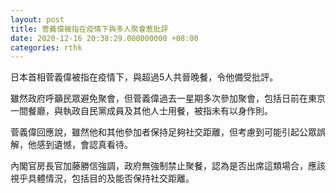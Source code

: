 ```yaml
---
layout: post
title: 菅義偉被指在疫情下與多人聚會惹批評
date: 2020-12-16 20:38:29.000000000 +08:00
categories: rthk
---
```


日本首相菅義偉被指在疫情下，與超過5人共晉晚餐，令他備受批評。

雖然政府呼籲民眾避免聚會，但菅義偉過去一星期多次參加聚會，包括日前在東京一間餐廳，與執政自民黨成員及其他人士用餐，被指未有以身作則。

菅義偉回應說，雖然他和其他參加者保持足夠社交距離，但考慮到可能引起公眾誤解，他感到遺憾，會認真看待。

內閣官房長官加藤勝信強調，政府無強制禁止聚餐，認為是否出席這類場合，應該視乎具體情況，包括目的及能否保持社交距離。
